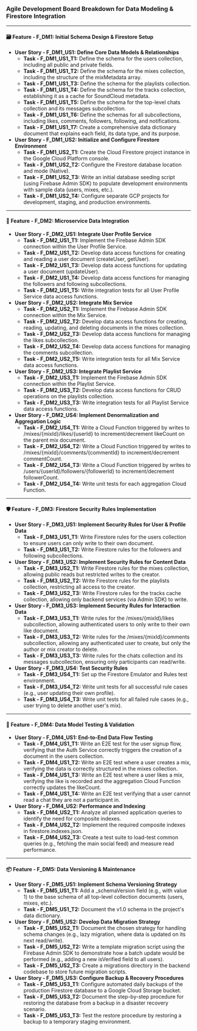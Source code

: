 ### **Agile Development Board Breakdown for Data Modeling & Firestore Integration**

---

#### **🗃️ Feature \- F_DM1: Initial Schema Design & Firestore Setup**

- **User Story \- F_DM1_US1: Define Core Data Models & Relationships**
  - **Task \- F_DM1_US1_T1:** Define the schema for the users collection, including all public and private fields.
  - **Task \- F_DM1_US1_T2:** Define the schema for the mixes collection, including the structure of the mixMetadata array.
  - **Task \- F_DM1_US1_T3:** Define the schema for the playlists collection.
  - **Task \- F_DM1_US1_T4:** Define the schema for the tracks collection, establishing it as a cache for SoundCloud metadata.
  - **Task \- F_DM1_US1_T5:** Define the schema for the top-level chats collection and its messages subcollection.
  - **Task \- F_DM1_US1_T6:** Define the schemas for all subcollections, including likes, comments, followers, following, and notifications.
  - **Task \- F_DM1_US1_T7:** Create a comprehensive data dictionary document that explains each field, its data type, and its purpose.
- **User Story \- F_DM1_US2: Initialize and Configure Firestore Environment**
  - **Task \- F_DM1_US2_T1:** Create the Cloud Firestore project instance in the Google Cloud Platform console.
  - **Task \- F_DM1_US2_T2:** Configure the Firestore database location and mode (Native).
  - **Task \- F_DM1_US2_T3:** Write an initial database seeding script (using Firebase Admin SDK) to populate development environments with sample data (users, mixes, etc.).
  - **Task \- F_DM1_US2_T4:** Configure separate GCP projects for development, staging, and production environments.

---

#### **🔗 Feature \- F_DM2: Microservice Data Integration**

- **User Story \- F_DM2_US1: Integrate User Profile Service**
  - **Task \- F_DM2_US1_T1:** Implement the Firebase Admin SDK connection within the User Profile Service.
  - **Task \- F_DM2_US1_T2:** Develop data access functions for creating and reading a user document (createUser, getUser).
  - **Task \- F_DM2_US1_T3:** Develop data access functions for updating a user document (updateUser).
  - **Task \- F_DM2_US1_T4:** Develop data access functions for managing the followers and following subcollections.
  - **Task \- F_DM2_US1_T5:** Write integration tests for all User Profile Service data access functions.
- **User Story \- F_DM2_US2: Integrate Mix Service**
  - **Task \- F_DM2_US2_T1:** Implement the Firebase Admin SDK connection within the Mix Service.
  - **Task \- F_DM2_US2_T2:** Develop data access functions for creating, reading, updating, and deleting documents in the mixes collection.
  - **Task \- F_DM2_US2_T3:** Develop data access functions for managing the likes subcollection.
  - **Task \- F_DM2_US2_T4:** Develop data access functions for managing the comments subcollection.
  - **Task \- F_DM2_US2_T5:** Write integration tests for all Mix Service data access functions.
- **User Story \- F_DM2_US3: Integrate Playlist Service**
  - **Task \- F_DM2_US3_T1:** Implement the Firebase Admin SDK connection within the Playlist Service.
  - **Task \- F_DM2_US3_T2:** Develop data access functions for CRUD operations on the playlists collection.
  - **Task \- F_DM2_US3_T3:** Write integration tests for all Playlist Service data access functions.
- **User Story \- F_DM2_US4: Implement Denormalization and Aggregation Logic**
  - **Task \- F_DM2_US4_T1:** Write a Cloud Function triggered by writes to /mixes/{mixId}/likes/{userId} to increment/decrement likeCount on the parent mix document.
  - **Task \- F_DM2_US4_T2:** Write a Cloud Function triggered by writes to /mixes/{mixId}/comments/{commentId} to increment/decrement commentCount.
  - **Task \- F_DM2_US4_T3:** Write a Cloud Function triggered by writes to /users/{userId}/followers/{followerId} to increment/decrement followerCount.
  - **Task \- F_DM2_US4_T4:** Write unit tests for each aggregation Cloud Function.

---

#### **🛡️ Feature \- F_DM3: Firestore Security Rules Implementation**

- **User Story \- F_DM3_US1: Implement Security Rules for User & Profile Data**
  - **Task \- F_DM3_US1_T1:** Write Firestore rules for the users collection to ensure users can only write to their own document.
  - **Task \- F_DM3_US1_T2:** Write Firestore rules for the followers and following subcollections.
- **User Story \- F_DM3_US2: Implement Security Rules for Content Data**
  - **Task \- F_DM3_US2_T1:** Write Firestore rules for the mixes collection, allowing public reads but restricted writes to the creator.
  - **Task \- F_DM3_US2_T2:** Write Firestore rules for the playlists collection, restricting all access to the creator.
  - **Task \- F_DM3_US2_T3:** Write Firestore rules for the tracks cache collection, allowing only backend services (via Admin SDK) to write.
- **User Story \- F_DM3_US3: Implement Security Rules for Interaction Data**
  - **Task \- F_DM3_US3_T1:** Write rules for the /mixes/{mixId}/likes subcollection, allowing authenticated users to only write to their own like document.
  - **Task \- F_DM3_US3_T2:** Write rules for the /mixes/{mixId}/comments subcollection, allowing any authenticated user to create, but only the author or mix creator to delete.
  - **Task \- F_DM3_US3_T3:** Write rules for the chats collection and its messages subcollection, ensuring only participants can read/write.
- **User Story \- F_DM3_US4: Test Security Rules**
  - **Task \- F_DM3_US4_T1:** Set up the Firestore Emulator and Rules test environment.
  - **Task \- F_DM3_US4_T2:** Write unit tests for all successful rule cases (e.g., user updating their own profile).
  - **Task \- F_DM3_US4_T3:** Write unit tests for all failed rule cases (e.g., user trying to delete another user's mix).

---

#### **🧪 Feature \- F_DM4: Data Model Testing & Validation**

- **User Story \- F_DM4_US1: End-to-End Data Flow Testing**
  - **Task \- F_DM4_US1_T1:** Write an E2E test for the user signup flow, verifying that the Auth Service correctly triggers the creation of a document in the users collection.
  - **Task \- F_DM4_US1_T2:** Write an E2E test where a user creates a mix, verifying the data is correctly structured in the mixes collection.
  - **Task \- F_DM4_US1_T3:** Write an E2E test where a user likes a mix, verifying the like is recorded and the aggregation Cloud Function correctly updates the likeCount.
  - **Task \- F_DM4_US1_T4:** Write an E2E test verifying that a user cannot read a chat they are not a participant in.
- **User Story \- F_DM4_US2: Performance and Indexing**
  - **Task \- F_DM4_US2_T1:** Analyze all planned application queries to identify the need for composite indexes.
  - **Task \- F_DM4_US2_T2:** Implement the required composite indexes in firestore.indexes.json.
  - **Task \- F_DM4_US2_T3:** Create a test suite to load-test common queries (e.g., fetching the main social feed) and measure read performance.

---

#### **📦 Feature \- F_DM5: Data Versioning & Maintenance**

- **User Story \- F_DM5_US1: Implement Schema Versioning Strategy**
  - **Task \- F_DM5_US1_T1:** Add a \_schemaVersion field (e.g., with value 1\) to the base schema of all top-level collection documents (users, mixes, etc.).
  - **Task \- F_DM5_US1_T2:** Document the v1.0 schema in the project's data dictionary.
- **User Story \- F_DM5_US2: Develop Data Migration Strategy**
  - **Task \- F_DM5_US2_T1:** Document the chosen strategy for handling schema changes (e.g., lazy migration, where data is updated on its next read/write).
  - **Task \- F_DM5_US2_T2:** Write a template migration script using the Firebase Admin SDK to demonstrate how a batch update would be performed (e.g., adding a new isVerified field to all users).
  - **Task \- F_DM5_US2_T3:** Create a migrations directory in the backend codebase to store future migration scripts.
- **User Story \- F_DM5_US3: Configure Backup & Recovery Procedures**
  - **Task \- F_DM5_US3_T1:** Configure automated daily backups of the production Firestore database to a Google Cloud Storage bucket.
  - **Task \- F_DM5_US3_T2:** Document the step-by-step procedure for restoring the database from a backup in a disaster recovery scenario.
  - **Task \- F_DM5_US3_T3:** Test the restore procedure by restoring a backup to a temporary staging environment.
